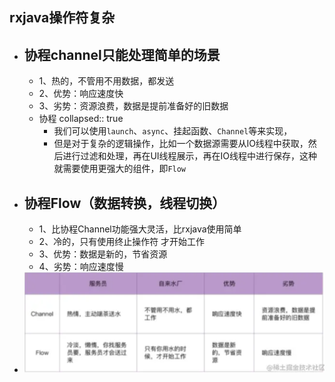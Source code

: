 ## rxjava操作符复杂
- ## 协程channel只能处理简单的场景
	- 1、热的，不管用不用数据，都发送
	- 2、优势：响应速度快
	- 3、劣势：资源浪费，数据是提前准备好的旧数据
	- 协程
	  collapsed:: true
		- 我们可以使用`launch`、`async`、挂起函数、`Channel`等来实现，
		- 但是对于复杂的逻辑操作，比如一个数据源需要从IO线程中获取，然后进行过滤和处理，再在UI线程展示，再在IO线程中进行保存，这种就需要使用更强大的组件，即`Flow`
- ## 协程Flow（数据转换，线程切换）
	- 1、比协程Channel功能强大灵活，比rxjava使用简单
	- 2、冷的，只有使用终止操作符 才开始工作
	- 3、优势：数据是新的，节省资源
	- 4、劣势：响应速度慢
- ![image.png](../assets/image_1690690299610_0.png)